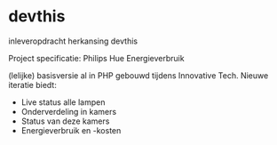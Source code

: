 # devthis
inleveropdracht herkansing devthis


Project specificatie:
Philips Hue Energieverbruik
 
(lelijke) basisversie al in PHP gebouwd tijdens Innovative Tech. Nieuwe iteratie biedt:
 
- Live status alle lampen
- Onderverdeling in kamers
- Status van deze kamers
- Energieverbruik en -kosten
